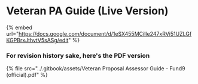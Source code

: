 # Veteran PA Guide (Live Version)

{% embed url="https://docs.google.com/document/d/1eSX455MCilIe247xRVi51UZLGfKGPBrxJthvtV5sASg/edit" %}

### For revision history sake, here's the PDF version

{% file src="../.gitbook/assets/Veteran Proposal Assessor Guide - Fund9 (official).pdf" %}

